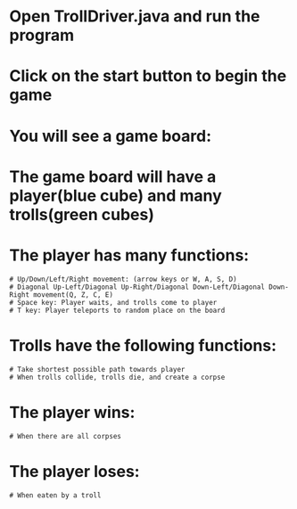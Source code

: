 # Open TrollDriver.java and run the program
# Click on the start button to begin the game
# You will see a game board:
  # The game board will have a player(blue cube) and many trolls(green cubes)
  # The player has many functions:
    # Up/Down/Left/Right movement: (arrow keys or W, A, S, D)
    # Diagonal Up-Left/Diagonal Up-Right/Diagonal Down-Left/Diagonal Down-Right movement(Q, Z, C, E)
    # Space key: Player waits, and trolls come to player
    # T key: Player teleports to random place on the board
  # Trolls have the following functions:
    # Take shortest possible path towards player
    # When trolls collide, trolls die, and create a corpse
  # The player wins:
    # When there are all corpses
  # The player loses: 
    # When eaten by a troll
